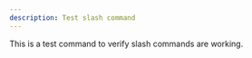 ```yaml
---
description: Test slash command
---
```


This is a test command to verify slash commands are working.
